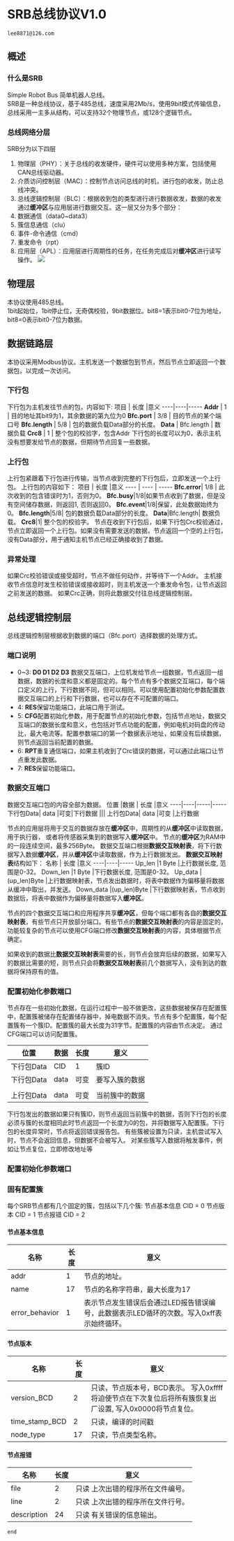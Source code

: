 # SRB总线协议V1.0
`lee8871@126.com`
## 概述
### 什么是SRB
Simple Robot Bus 简单机器人总线。</br>
SRB是一种总线协议，基于485总线，速度采用2Mb/s，使用9bit模式传输信息，总线采用一主多从结构，可以支持32个物理节点，或128个逻辑节点。
### 总线网络分层
SRB分为以下四层
1. 物理层（PHY）：关于总线的收发硬件，硬件可以使用多种方案，包括使用CAN总线驱动器。
1. 介质访问控制层（MAC）：控制节点访问总线的时机，进行包的收发，防止总线冲突。
1. 总线逻辑控制层（BLC）：根据收到包的类型进行进行数据收发，数据的收发通过**缓冲区**与应用层进行数据交互。这一层又分为多个部分：
  1. 数据通信（data0~data3）
  2. 簇信息通信（clu）
  3. 事件-命令通信（cmd）
  4. 重发命令（rpt）
1. 应用层（APL）：应用层进行周期性的任务，在任务完成后对**缓冲区**进行读写操作。
![](http://on-img.com/chart_image/5bc9c407e4b06fc64b24cf6f.png)

## 物理层
本协议使用485总线。</br>
1bit起始位，1bit停止位，无奇偶校验，9bit数据位。bit8=1表示bit0-7位为地址，bit8=0表示bit0-7位为数据。
## 数据链路层
本协议采用Modbus协议。主机发送一个数据包到节点，然后节点立即返回一个数据包，以完成一次访问。
### 下行包
下行包为主机发往节点的包，内容如下:
项目 | 长度 |意义
----|----|-----
**Addr** | 1 | 目的地址其bit9为1，其余数据的第九位为0
**Bfc.port** | 3/8 | 目的节点的某个端口号
**Bfc.length** |  5/8 | 包的数据负载Data部分的长度。
**Data** | Bfc.length | 数据负载
**Crc8** | 1 | 整个包的校验字，包含Addr
下行包的长度可以为0，表示主机没有想要发给节点的数据，但期待节点回复一些数据。
### 上行包
上行包紧跟着下行包进行传输，当节点收到完整的下行包后，立即发送一个上行包。
上行包的内容如下：
项目 | 长度 |意义
----  | ----  | -----
**Bfc.error**| 1/8 | 此次收到的包含错误时为1，否则为0。
**Bfc.busy**|1/8|如果节点收到了数据，但是没有空间储存数据，则返回1, 否则返回0。
**Bfc.event**|1/8|保留，此处数据始终为0。
**Bfc.length**|5/8| 包的数据负载Data部分的长度。
**Data**|Bfc.length| 数据负载。
**Crc8**|1| 整个包的校验字。
节点在收到下行包后，如果下行包Crc校验通过，节点立即返回一个上行包。如果没有需要发送的数据，节点返回一个空的上行包，没有Data部分，用于通知主机节点已经正确接收到了数据。
### 异常处理
如果Crc校验错误或接受超时，节点不做任何动作，并等待下一个Addr。
主机接收节点信息时发生校验错误或接收超时，则主机发送一个重发命令包，让节点返回之前发送的数据。
如果Crc正确，则将此数据交付往总线逻辑控制层。
## 总线逻辑控制层
总线逻辑控制层根据收到数据的端口（Bfc.port）选择数据的处理方式。
### 端口说明
+   0~3:	**D0 D1 D2 D3** 数据交互端口，上位机发给节点一组数据，节点返回一组数据，数据的长度和意义都是固定的。每个节点有多个数据交互端口，每个端口定义的上行，下行数据不同，但可以相同。可以使用配置初始化参数配置数据交互端口的上行和下行数据，也可以存在不可配置的端口。
+   4:	  **RES**保留功能端口，此端口用于测试。
+   5:	  **CFG**配置初始化参数，用于配置节点的初始化参数，包括节点地址，数据交互端口的数据长度和意义，也包括对节点功能的配置，例如电机对码盘的传动比，最大电流等。配置参数端口的第一个数据表示地址，如果没有后续数据，则节点返回当前配置的数据。
+   6:    **RPT**重复通信端口，如果主机收到了Crc错误的数据，可以通过此端口让节点重发此数据。
+   7:	  **RES**保留功能端口。
### 数据交互端口
数据交互端口包的内容全部为数据。
位置 |数据 | 长度 |意义
----|----|-----|-----
下行包Data| data |可变|下行数据
|||
上行包Data| data |可变 |上行数据

节点的应用层将用于交互的数据存放在**缓冲区**中，周期性的从**缓冲区**中读取数据，用于执行器，
或者将传感器采集到的数据写入**缓冲区**中。
节点的**缓冲区**为RAM中的一段连续空间，最多256Byte。
数据交互端口根据**数据交互映射表**，将下行数据写入数据**缓冲区**，并从**缓冲区**中读取数据，作为上行数据发出。
**数据交互映射表**结构如下：
名称 | 长度 |意义
----|----|-----
 Up_len |1 Byte |上行数据长度, 范围是0-32。
 Down_len |1 Byte |下行数据长度, 范围是0-32。
 Up_data |(up_len)Byte |上行数据映射表，节点发出数据时，将表中数据作为偏移量将数据从缓冲中取出，并发送。
 Down_data |(up_len)Byte |下行数据映射表，节点收到数据后，将表中数据作为偏移量将数据写入**缓冲区**。

节点的四个数据交互端口和应用程序共享**缓冲区**，但每个端口都有各自的**数据交互映射表**，有些节点只开放部分端口。有些节点的**数据交互映射表**的内容是固定的，功能较复杂的节点可以使用CFG端口修改**数据交互映射表**的内容，具体根据节点确定。

如果收到的数据比**数据交互映射表**需要的长，则节点会放弃后续的数据，如果写入的数据比需要的短，则节点只会将**数据交互映射表**前几个数据写入，没有到达的数据将保持原有的值。
### 配置初始化参数端口
节点存在一些初始化数据，在运行过程中一般不做更改，这些数据被保存在配置簇中，配置簇被储存在配置储存器中，掉电数据不消失。节点有多个配置簇，每个配置簇有一个簇ID。配置簇的最大长度为31字节。配置簇的内容由节点决定。
通过CFG端口可以访问配置簇。

位置 |数据 | 长度 |意义
----|----|-----|-----
下行包Data| CID |1 |簇ID
下行包Data| data |可变 |要写入簇的数据
|||
上行包Data| data |可变 |当前簇中的数据

下行包发出的数据如果只有簇ID，则节点返回当前簇中的数据，否则下行包的长度必须与簇的长度相同此时节点返回一个长度为0的包，并将数据写入配置簇。下行包的长度异常时，节点将返回错误报告包。
有些簇被设置为只读，主机尝试写入时，节点不会返回信息，但数据不会被写入。
对某些簇写入数据将触发事件，例如让节点复位，立即修改地址等
### 配置初始化参数端口

### 固有配置簇
每个SRB节点都有几个固定的簇，包括以下几个簇:
节点基本信息 CID = 0
节点版本 CID = 1
节点报错 CID = 2

#### 节点基本信息
名称 | 长度 |意义
----|----|-----
addr | 1 |节点的地址。
name | 17 | 节点的名称字符串，最大长度为17
error_behavior | 1 | 表示节点发生错误后会通过LED报告错误编号，此数据表示LED循环的次数。写入0xff表示始终循环。

#### 节点版本
名称 | 长度 |意义
----|----|-----
version_BCD | 2 |只读，节点版本号，BCD表示。 写入0xffff将迫使节点在下次复位后将所有簇恢复出厂设置, 写入0x0000将节点复位。
time_stamp_BCD | 2 | 只读，编译的时间戳
node_type | 17 | 只读，节点类型名称。

#### 节点报错
名称 | 长度 |意义
----|----|-----
file | 2 | 只读 上次出错的程序所在文件编号。
line | 2 | 只读 上次出错的程序所在文件行号。
description | 24 | 只读 有关错误的信息输出。













```end```

